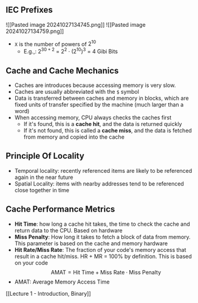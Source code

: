 ## IEC Prefixes
![[Pasted image 20241027134745.png]]
![[Pasted image 20241027134759.png]]
- `X` is the number of powers of $2^{10}$
	- E.g.,: $2^{30 + 2}$ = $2^{2} \cdot (2^{10})^{3}$ = 4 Gibi Bits


## Cache and Cache Mechanics
- Caches are introduces because accessing memory is very slow. 
- Caches are usually abbreviated with the `$` symbol
- Data is transferred between caches and memory in blocks, which are fixed units of transfer specified by the machine (much larger than a word)
- When accessing memory, CPU always checks the caches first
	- If it's found, this is a **cache hit**, and the data is returned quickly
	- If it's not found, this is called a **cache miss**, and the data is fetched from memory and copied into the cache

## Principle Of Locality
 - Temporal locality: recently referenced items are likely to be referenced again in the near future
 - Spatial Locality: items with nearby addresses tend to be referenced close together in time

## Cache Performance Metrics
- **Hit Time**: how long a cache hit takes, the time to check the cache and return data to the CPU. Based on hardware
- **Miss Penalty**: How long it takes to fetch a block of data from memory. This parameter is based on the cache and memory hardware
- **Hit Rate/Miss Rate**: The fraction of your code's memory access that result in a cache hit/miss. HR + MR = 100% by definition. This is based on your code
$$
\text{AMAT} = \text{Hit Time} + \text{Miss Rate} \cdot \text{Miss Penalty}
$$
- AMAT: Average Memory Access Time

[[Lecture 1 - Introduction, Binary]]